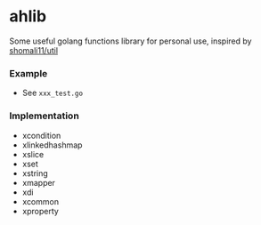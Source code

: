 # ahlib

Some useful golang functions library for personal use, inspired by [shomali11/util](https://github.com/shomali11/util)

### Example

+ See `xxx_test.go`

### Implementation

+ xcondition
+ xlinkedhashmap
+ xslice
+ xset
+ xstring
+ xmapper
+ xdi
+ xcommon
+ xproperty
